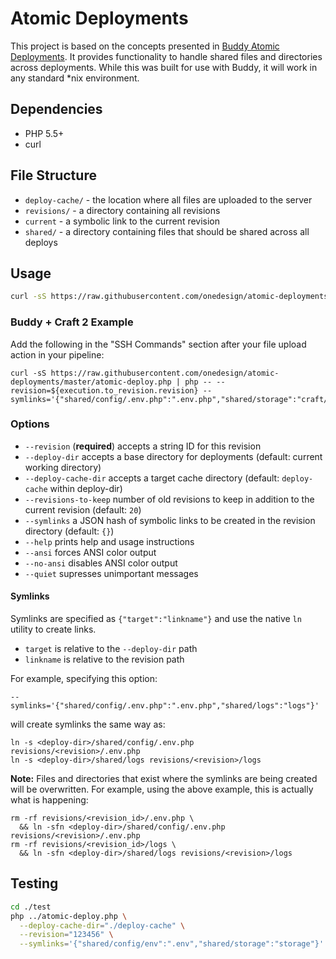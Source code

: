 # Atomic Deployments

This project is based on the concepts presented in [Buddy Atomic Deployments](https://buddy.works/blog/introducing-atomic-deployments). It provides functionality to handle shared files and directories across deployments. While this was built for use with Buddy, it will work in any standard *nix environment.

## Dependencies

- PHP 5.5+
- curl

## File Structure

- `deploy-cache/` - the location where all files are uploaded to the server
- `revisions/` - a directory containing all revisions
- `current` - a symbolic link to the current revision
- `shared/` - a directory containing files that should be shared across all deploys

## Usage

```bash
curl -sS https://raw.githubusercontent.com/onedesign/atomic-deployments/master/atomic-deploy.php | php -- --revision=$(date "+%F-%H-%M-%S")
```

### Buddy + Craft 2 Example

Add the following in the "SSH Commands" section after your file upload action in your pipeline:

```
curl -sS https://raw.githubusercontent.com/onedesign/atomic-deployments/master/atomic-deploy.php | php -- --revision=${execution.to_revision.revision} --symlinks='{"shared/config/.env.php":".env.php","shared/storage":"craft/storage"}'
```

### Options

- `--revision` (**required**) accepts a string ID for this revision
- `--deploy-dir` accepts a base directory for deployments (default: current working directory)
- `--deploy-cache-dir` accepts a target cache directory (default: `deploy-cache` within deploy-dir)
- `--revisions-to-keep` number of old revisions to keep in addition to the current revision (default: `20`)
- `--symlinks` a JSON hash of symbolic links to be created in the revision directory (default: `{}`)
- `--help` prints help and usage instructions
- `--ansi` forces ANSI color output
- `--no-ansi` disables ANSI color output
- `--quiet` supresses unimportant messages

#### Symlinks

Symlinks are specified as `{"target":"linkname"}` and use the native `ln` utility to create links.

- `target` is relative to the `--deploy-dir` path
- `linkname` is relative to the revision path

For example, specifying this option:

```
--symlinks='{"shared/config/.env.php":".env.php","shared/logs":"logs"}'
```

will create symlinks the same way as:

```
ln -s <deploy-dir>/shared/config/.env.php revisions/<revision>/.env.php
ln -s <deploy-dir>/shared/logs revisions/<revision>/logs
```

**Note:** Files and directories that exist where the symlinks are being created will be overwritten. For example, using the above example, this is actually what is happening:

```
rm -rf revisions/<revision_id>/.env.php \
  && ln -sfn <deploy-dir>/shared/config/.env.php revisions/<revision>/.env.php
rm -rf revisions/<revision_id>/logs \
  && ln -sfn <deploy-dir>/shared/logs revisions/<revision>/logs
```


## Testing

```bash
cd ./test
php ../atomic-deploy.php \
  --deploy-cache-dir="./deploy-cache" \
  --revision="123456" \
  --symlinks='{"shared/config/env":".env","shared/storage":"storage"}'
```
